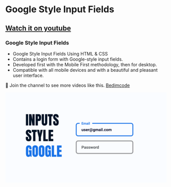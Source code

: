 # Google Style Input Fields
## [Watch it on youtube](https://youtu.be/UCMNYTid070)
### Google Style Input Fields

- Google Style Input Fields Using HTML & CSS
- Contains a login form with Google-style input fields.
- Developed first with the Mobile First methodology, then for desktop.
- Compatible with all mobile devices and with a beautiful and pleasant user interface.

💙 Join the channel to see more videos like this. [Bedimcode](https://www.youtube.com/@Bedimcode)

![preview img](/preview.png)
